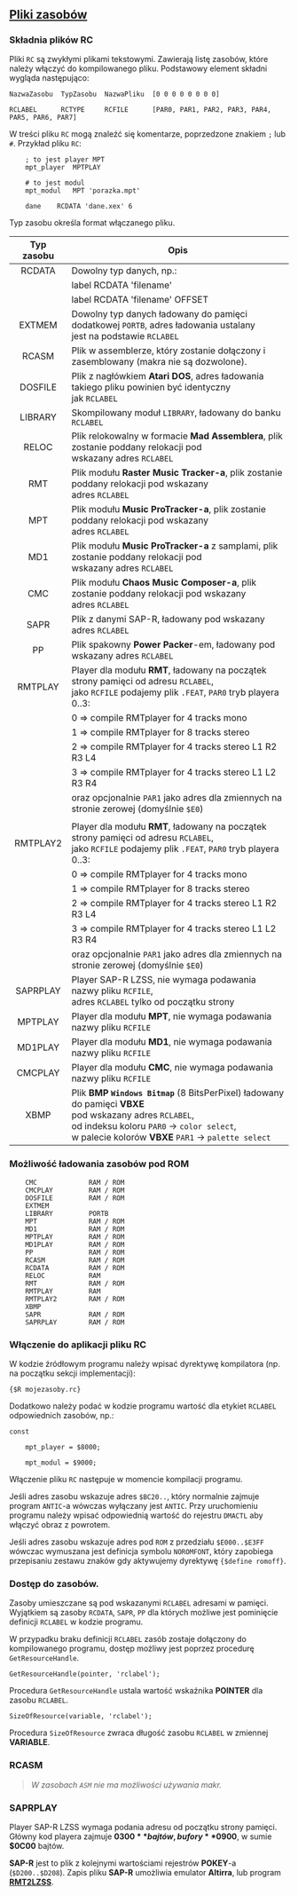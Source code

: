 #

## [Pliki zasobów](../skladnia/#r-resource)

### Składnia plików RC

Pliki `RC` są zwykłymi plikami tekstowymi. Zawierają listę zasobów, które należy włączyć do kompilowanego pliku.
Podstawowy element składni wygląda następująco:

	NazwaZasobu  TypZasobu  NazwaPliku  [0 0 0 0 0 0 0 0]

	RCLABEL      RCTYPE     RCFILE      [PAR0, PAR1, PAR2, PAR3, PAR4, PAR5, PAR6, PAR7]

W treści pliku `RC` mogą znaleźć się komentarze, poprzedzone znakiem `;` lub `#`. Przykład pliku `RC`:

```delphi
	; to jest player MPT
	mpt_player	MPTPLAY
	
	# to jest modul
	mpt_modul	MPT	'porazka.mpt'

	dane	RCDATA 'dane.xex' 6
```

Typ zasobu określa format włączanego pliku.

| Typ zasobu | Opis                                                                                                   |
|:----------:|--------------------------------------------------------------------------------------------------------|
| RCDATA     | Dowolny typ danych, np.:                                                                               |
|            | label RCDATA 'filename'                                                                                |
|            | label RCDATA 'filename' OFFSET                                                                         |
| EXTMEM     | Dowolny typ danych ładowany do pamięci dodatkowej `PORTB`, adres ładowania ustalany <br> jest na podstawie `RCLABEL`|
| RCASM      | Plik w assemblerze, który zostanie dołączony i zasemblowany (makra nie są dozwolone).                  |
| DOSFILE    | Plik z nagłówkiem **Atari DOS**, adres ładowania takiego pliku powinien być identyczny <br> jak `RCLABEL`       |
| LIBRARY    | Skompilowany moduł `LIBRARY`, ładowany do banku `RCLABEL`   |
| RELOC      | Plik relokowalny w formacie **Mad Assemblera**, plik zostanie poddany relokacji pod <br> wskazany adres `RCLABEL`|
| RMT        | Plik modułu **Raster Music Tracker-a**, plik zostanie poddany relokacji pod wskazany <br> adres `RCLABEL`       |
| MPT        | Plik modułu **Music ProTracker-a**, plik zostanie poddany relokacji pod wskazany <br> adres `RCLABEL`           |
| MD1        | Plik modułu **Music ProTracker-a** z samplami, plik zostanie poddany relokacji pod <br> wskazany adres `RCLABEL`  |
| CMC        | Plik modułu **Chaos Music Composer-a**, plik zostanie poddany relokacji pod wskazany <br> adres `RCLABEL`       |
| SAPR       | Plik z danymi SAP-R, ładowany pod wskazany adres `RCLABEL`    |
| PP         | Plik spakowny **Power Packer**-em, ładowany pod wskazany adres `RCLABEL`  |
| RMTPLAY    | Player dla modułu **RMT**, ładowany na początek strony pamięci od adresu `RCLABEL`,<br>jako `RCFILE` podajemy plik `.FEAT`, `PAR0` tryb playera 0..3:  |
|            | 0 => compile RMTplayer for 4 tracks mono                                                               |
|            | 1 => compile RMTplayer for 8 tracks stereo                                                             |
|            | 2 => compile RMTplayer for 4 tracks stereo L1 R2 R3 L4                                                 |
|            | 3 => compile RMTplayer for 4 tracks stereo L1 L2 R3 R4                                                 |
|            | oraz opcjonalnie `PAR1` jako adres dla zmiennych na stronie zerowej (domyślnie `$E0`)                  |
|            | 
| RMTPLAY2   | Player dla modułu **RMT**, ładowany na początek strony pamięci od adresu `RCLABEL`,<br>jako `RCFILE` podajemy plik `.FEAT`, `PAR0` tryb playera 0..3:  |
|            | 0 => compile RMTplayer for 4 tracks mono                                                               |
|            | 1 => compile RMTplayer for 8 tracks stereo                                                             |
|            | 2 => compile RMTplayer for 4 tracks stereo L1 R2 R3 L4                                                 |
|            | 3 => compile RMTplayer for 4 tracks stereo L1 L2 R3 R4                                                 |
|            | oraz opcjonalnie `PAR1` jako adres dla zmiennych na stronie zerowej (domyślnie `$E0`)                  |
| SAPRPLAY   | Player SAP-R LZSS, nie wymaga podawania nazwy pliku `RCFILE`, <br> adres `RCLABEL` tylko od początku strony |
| MPTPLAY    | Player dla modułu **MPT**, nie wymaga podawania nazwy pliku `RCFILE`                                       | 
| MD1PLAY    | Player dla modułu **MD1**, nie wymaga podawania nazwy pliku `RCFILE`                                       | 
| CMCPLAY    | Player dla modułu **CMC**, nie wymaga podawania nazwy pliku `RCFILE`                                       |
| XBMP       | Plik **BMP** **`Windows Bitmap`** (8 BitsPerPixel) ładowany do pamięci **VBXE** <br> pod wskazany adres `RCLABEL`, <br> od indeksu koloru `PAR0` -> `color select`, <br> w palecie kolorów **VBXE** `PAR1` -> `palette select` |

### Możliwość ładowania zasobów pod ROM

        CMC             RAM / ROM
        CMCPLAY         RAM / ROM
        DOSFILE         RAM / ROM
        EXTMEM
        LIBRARY         PORTB
        MPT             RAM / ROM
        MD1             RAM / ROM
        MPTPLAY         RAM / ROM
        MD1PLAY         RAM / ROM
        PP              RAM / ROM
        RCASM           RAM / ROM
        RCDATA          RAM / ROM
        RELOC           RAM
        RMT             RAM / ROM
        RMTPLAY         RAM
        RMTPLAY2        RAM / ROM
        XBMP
        SAPR            RAM / ROM
        SAPRPLAY        RAM / ROM

### Włączenie do aplikacji pliku RC

W kodzie źródłowym programu należy wpisać dyrektywę kompilatora (np. na początku sekcji implementacji):

	{$R mojezasoby.rc}

Dodatkowo należy podać w kodzie programu wartość dla etykiet `RCLABEL` odpowiednich zasobów, np.:

```delphi
const

    mpt_player = $8000;

    mpt_modul = $9000;
```

Włączenie pliku `RC` następuje w momencie kompilacji programu.

Jeśli adres zasobu wskazuje adres ``$BC20..``, który normalnie zajmuje program ``ANTIC``-a wówczas wyłączany jest ``ANTIC``. Przy uruchomieniu programu należy wpisać odpowiednią wartość do rejestru ``DMACTL``
aby włączyć obraz z powrotem.

Jeśli adres zasobu wskazuje adres pod ``ROM`` z przedziału ``$E000..$E3FF`` wówczac wymuszana jest definicja symbolu ``NOROMFONT``, który zapobiega przepisaniu zestawu znaków gdy aktywujemy dyrektywę ``{$define romoff}``.


### Dostęp do zasobów.

Zasoby umieszczane są pod wskazanymi `RCLABEL` adresami w pamięci. Wyjątkiem są zasoby `RCDATA`, `SAPR`, `PP` dla których możliwe jest pominięcie definicji `RCLABEL` w kodzie programu.

W przypadku braku definicji `RCLABEL` zasób zostaje dołączony do kompilowanego programu, dostęp możliwy jest poprzez procedurę `GetResourceHandle`.

	GetResourceHandle(pointer, 'rclabel');

Procedura `GetResourceHandle` ustala wartość wskaźnika **POINTER** dla zasobu `RCLABEL`.

	SizeOfResource(variable, 'rclabel');

Procedura `SizeOfResource` zwraca długość zasobu `RCLABEL` w zmiennej **VARIABLE**.

### RCASM

> _W zasobach `ASM` nie ma możliwości używania makr._

### SAPRPLAY

Player SAP-R LZSS wymaga podania adresu od początku strony pamięci. Główny kod playera zajmuje **$0300** bajtów, bufory **$0900**, w sumie **$0C00** bajtów.

**SAP-R** jest to plik z kolejnymi wartościami rejestrów **POKEY**-a (`$D200..$D208`). Zapis pliku **SAP-R** umożliwia emulator **Altirra**, lub program [**RMT2LZSS**](https://forums.atariage.com/topic/315537-rmt2lzss-convert-rmt-tunes-to-lzss-for-fast-playback).
